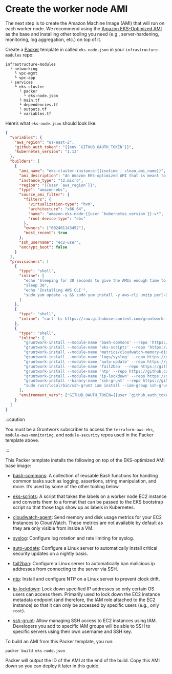 # Create the worker node AMI

The next step is to create the Amazon Machine Image (AMI) that will run on each worker node. We recommend using the
[Amazon EKS-Optimized AMI](https://docs.aws.amazon.com/eks/latest/userguide/eks-optimized-ami.html) as the base and
installing other tooling you need (e.g., server-hardening, monitoring, log aggregation, etc.) on top of it.

Create a [Packer](https://www.packer.io) template in called `eks-node.json` in your `infrastructure-modules` repo:

```
infrastructure-modules
  └ networking
    └ vpc-mgmt
    └ vpc-app
  └ services
    └ eks-cluster
      └ packer
        └ eks-node.json
      └ main.tf
      └ dependencies.tf
      └ outputs.tf
      └ variables.tf
```

Here’s what `eks-node.json` should look like:

```json title=infrastructure-modules/services/eks-cluster/packer/eks-node.json
{
  "variables": {
    "aws_region": "us-east-2",
    "github_auth_token": "{{env `GITHUB_OAUTH_TOKEN`}}",
    "kubernetes_version": "1.13"
  },
  "builders": [
    {
      "ami_name": "eks-cluster-instance-{{isotime | clean_ami_name}}",
      "ami_description": "An Amazon EKS-optimized AMI that is meant to be run as part of an EKS cluster.",
      "instance_type": "t2.micro",
      "region": "{{user `aws_region`}}",
      "type": "amazon-ebs",
      "source_ami_filter": {
        "filters": {
          "virtualization-type": "hvm",
          "architecture": "x86_64",
          "name": "amazon-eks-node-{{user `kubernetes_version`}}-v*",
          "root-device-type": "ebs"
        },
        "owners": ["602401143452"],
        "most_recent": true
      },
      "ssh_username": "ec2-user",
      "encrypt_boot": false
    }
  ],
  "provisioners": [
    {
      "type": "shell",
      "inline": [
        "echo 'Sleeping for 30 seconds to give the AMIs enough time to initialize (otherwise, packages may fail to install).'",
        "sleep 30",
        "echo 'Installing AWS CLI'",
        "sudo yum update -y && sudo yum install -y aws-cli unzip perl-Digest-SHA jq"
      ]
    },
    {
      "type": "shell",
      "inline": "curl -Ls https://raw.githubusercontent.com/gruntwork-io/gruntwork-installer/master/bootstrap-gruntwork-installer.sh | bash /dev/stdin --version v0.0.22"
    },
    {
      "type": "shell",
      "inline": [
        "gruntwork-install --module-name 'bash-commons' --repo 'https://github.com/gruntwork-io/bash-commons' --tag 'v0.1.2'",
        "gruntwork-install --module-name 'eks-scripts' --repo 'https://github.com/gruntwork-io/terraform-aws-eks' --tag 'v0.6.0'",
        "gruntwork-install --module-name 'metrics/cloudwatch-memory-disk-metrics-scripts' --repo https://github.com/gruntwork-io/module-aws-monitoring --tag 'v0.13.2'",
        "gruntwork-install --module-name 'logs/syslog' --repo https://github.com/gruntwork-io/module-aws-monitoring --tag 'v0.13.2'",
        "gruntwork-install --module-name 'auto-update' --repo https://github.com/gruntwork-io/module-security --tag 'v0.18.1'",
        "gruntwork-install --module-name 'fail2ban' --repo https://github.com/gruntwork-io/module-security --tag 'v0.18.1'",
        "gruntwork-install --module-name 'ntp' --repo https://github.com/gruntwork-io/module-security --tag 'v0.18.1'",
        "gruntwork-install --module-name 'ip-lockdown' --repo https://github.com/gruntwork-io/module-security --tag 'v0.18.1'",
        "gruntwork-install --binary-name 'ssh-grunt' --repo https://github.com/gruntwork-io/module-security --tag 'v0.18.1'",
        "sudo /usr/local/bin/ssh-grunt iam install --iam-group ssh-grunt-users --iam-group-sudo ssh-grunt-sudo-users --role-arn arn:aws:iam::111122223333:role/allow-ssh-grunt-access-from-other-accounts"
      ],
      "environment_vars": ["GITHUB_OAUTH_TOKEN={{user `github_auth_token`}}"]
    }
  ]
}
```

:::caution

You must be a <span className="js-subscribe-cta">Gruntwork subscriber</span> to access the `terraform-aws-eks`,
`module-aws-monitoring`, and `module-security` repos used in the Packer template above.

:::

This Packer template installs the following on top of the EKS-optimized AMI base image:

- [bash-commons](https://github.com/gruntwork-io/bash-commons): A collection of reusable Bash functions for handling
  common tasks such as logging, assertions, string manipulation, and more. It’s used by some of the other tooling below.

- [eks-scripts](https://github.com/gruntwork-io/terraform-aws-eks/tree/master/modules/eks-scripts): A script that takes
  the labels on a worker node EC2 instance and converts them to a format that can be passed to the EKS bootstrap script
  so that those tags show up as labels in Kubernetes.

- [cloudwatch-agent](https://github.com/gruntwork-io/terraform-aws-monitoring/tree/master/modules/agents/cloudwatch-agent):
  Send memory and disk usage metrics for your EC2 Instances to CloudWatch. These metrics are not available by default
  as they are only visible from inside a VM.

- [syslog](https://github.com/gruntwork-io/module-aws-monitoring/tree/master/modules/logs/syslog): Configure log rotation
  and rate limiting for syslog.

- [auto-update](https://github.com/gruntwork-io/module-security/tree/master/modules/auto-update): Configure a Linux
  server to automatically install critical security updates on a nightly basis.

- [fail2ban](https://github.com/gruntwork-io/module-security/tree/master/modules/fail2ban): Configure a Linux server to
  automatically ban malicious ip addresses from connecting to the server via SSH.

- [ntp](https://github.com/gruntwork-io/module-security/tree/master/modules/ntp): Install and configure NTP on a Linux
  server to prevent clock drift.

- [ip-lockdown](https://github.com/gruntwork-io/module-security/tree/master/modules/ip-lockdown): Lock down specified IP
  addresses so only certain OS users can access them. Primarily used to lock down the EC2 instance metadata endpoint
  (and therefore, the IAM role attached to the EC2 instance) so that it can only be accessed by specific users (e.g.,
  only `root`).

- [ssh-grunt](https://github.com/gruntwork-io/module-security/tree/master/modules/ssh-grunt): Allow managing SSH access
  to EC2 instances using IAM. Developers you add to specific IAM groups will be able to SSH to specific servers using
  their own username and SSH key.

To build an AMI from this Packer template, you run:

```bash
packer build eks-node.json
```

Packer will output the ID of the AMI at the end of the build. Copy this AMI down so you can deploy it later in this
guide.
